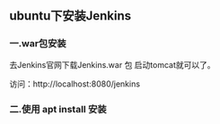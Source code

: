 ## ubuntu下安装Jenkins

### 一.war包安装

去Jenkins官网下载Jenkins.war 包  启动tomcat就可以了。

访问：http://localhost:8080/jenkins

### 二.使用 apt install 安装
